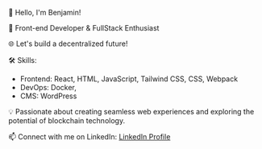 👋 Hello, I'm Benjamin!

💼 Front-end Developer & FullStack Enthusiast

🌐 Let's build a decentralized future!

🛠️ Skills:
- Frontend: React, HTML, JavaScript, Tailwind CSS, CSS, Webpack
- DevOps: Docker, 
- CMS: WordPress

💡 Passionate about creating seamless web experiences and exploring the potential of blockchain technology.

📫 Connect with me on LinkedIn: [LinkedIn Profile](https://www.linkedin.com/in/benjamin-adebanjo-ikuesan-91a573102)
